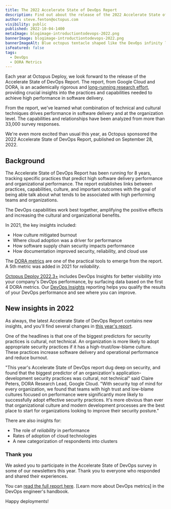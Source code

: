 ```yaml
---
title: The 2022 Accelerate State of DevOps Report
description: Find out about the release of the 2022 Accelerate State of DevOps report. 
author: steve.fenton@octopus.com
visibility: public
published: 2022-10-04-1400
metaImage: blogimage-introductiontodevops-2022.png
bannerImage: blogimage-introductiontodevops-2022.png
bannerImageAlt: Blue octopus tentacle shaped like the DevOps infinity loop, with people on laptops sitting on and around the tentacle.
isFeatured: false
tags:
  - DevOps
  - DORA Metrics
---
```


Each year at Octopus Deploy, we look forward to the release of the Accelerate State of DevOps Report. The report, from Google Cloud and DORA, is an academically rigorous and [long-running research effort](https://www.devops-research.com/research.html), providing crucial insights into the practices and capabilities needed to achieve high performance in software delivery.

From the report, we've learned what combination of technical and cultural techniques drives performance in software delivery and at the organization level. The capabilities and relationships have been analyzed from more than 33,000 survey responses.

We're even more excited than usual this year, as Octopus sponsored the 2022 Accelerate State of DevOps Report, published on September 28, 2022.

## Background

The Accelerate State of DevOps Report has been running for 8 years, tracking specific practices that predict high software delivery performance and organizational performance. The report establishes links between practices, capabilities, culture, and important outcomes with the goal of being able talk about what tends to be associated with high performing teams and organizations.

The DevOps capabilities work best together, amplifying the positive effects and increasing the cultural and organizational benefits.

In 2021, the key insights included:

- How culture mitigated burnout
- Where cloud adoption was a driver for performance
- How software supply chain security impacts performance
- How documentation improved security, reliability, and cloud use

The [DORA metrics](https://octopus.com/blog/dora-metrics-devops-business-outcomes) are one of the practical tools to emerge from the report. A 5th metric was added in 2021 for _reliability_.

[Octopus Deploy 2022.3+](https://octopus.com/blog/octopus-release-2022-q3#devops-insights-better-visibility-and-actionable-dora-metrics-early-access-preview) includes DevOps Insights for better visibility into your company's DevOps performance, by surfacing data based on the first 4 DORA metrics. Our [DevOps Insights](https://octopus.com/docs/insights) reporting helps you qualify the results of your DevOps performance and see where you can improve.

## New insights in 2022

As always, the latest Accelerate State of DevOps Report contains new insights, and you'll find several changes in [this year's report](https://cloud.google.com/devops/state-of-devops/).

One of the headlines is that one of the biggest predictors for security practices is cultural, not technical. An organization is more likely to adopt appropriate security practices if it has a high-trust/low-blame culture. These practices increase software delivery and operational performance and reduce burnout.

"This year's Accelerate State of DevOps report dug deep on security, and found that the biggest predictor of an organization's application-development security practices was cultural, not technical" said Claire Peters, DORA Research Lead, Google Cloud. "With security top of mind for every organization, we found that teams with high trust and low-blame cultures focused on performance were significantly more likely to successfully adopt effective security practices. It's more obvious than ever that organizational culture and modern development processes are the best place to start for organizations looking to improve their security posture."

There are also insights for:

- The role of _reliability_ in performance
- Rates of adoption of cloud technologies
- A new categorization of respondents into clusters

### Thank you

We asked you to participate in the Accelerate State of DevOps survey in some of our newsletters this year. Thank you to everyone who responded and shared their experiences.

You can [read the full report here](https://cloud.google.com/devops/state-of-devops/). [Learn more about DevOps metrics] in the DevOps engineer's handbook.

Happy deployments!
